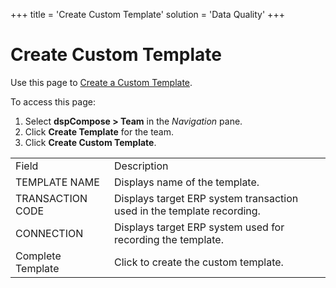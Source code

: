 +++
title = 'Create Custom Template'
solution = 'Data Quality'
+++

# Create Custom Template

<div class="use">

Use this page to [Create a Custom
Template](Create_a_Custom_Template_dspCompose.htm).

</div>

To access this page:

1.  Select <span style="font-weight: bold;">dspCompose \> Team</span> in
    the *Navigation* pane.
2.  Click <span style="font-weight: bold;">Create Template</span> for
    the team.
3.  Click <span style="font-weight: bold;">Create Custom
    Template</span>.

|                   |                                                                        |
| ----------------- | ---------------------------------------------------------------------- |
| Field             | Description                                                            |
| TEMPLATE NAME     | Displays name of the template.                                         |
| TRANSACTION CODE  | Displays target ERP system transaction used in the template recording. |
| CONNECTION        | Displays target ERP system used for recording the template.            |
| Complete Template | Click to create the custom template.                                   |
